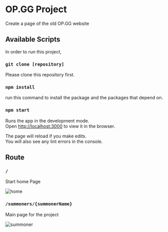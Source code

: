 # OP.GG Project

Create a page of the old OP.GG website

## Available Scripts

In order to run this project,

### `git clone [repository]`

Please clone this repository first.

### `npm install`

run this command to install the package and the packages that depend on.
### `npm start`

Runs the app in the development mode.\
Open [http://localhost:3000](http://localhost:3000) to view it in the browser.

The page will reload if you make edits.\
You will also see any lint errors in the console.

## Route
### `/`

Start home Page

![home](https://user-images.githubusercontent.com/35706156/174283734-df6a9486-b5ef-48f3-a803-1151038c097c.jpg)

### `/summoners/{summonerName}`

Main page for the project

![summoner](https://user-images.githubusercontent.com/35706156/174284341-f3aefeb7-f142-4f81-8b18-13dc2a0e9185.jpg)
